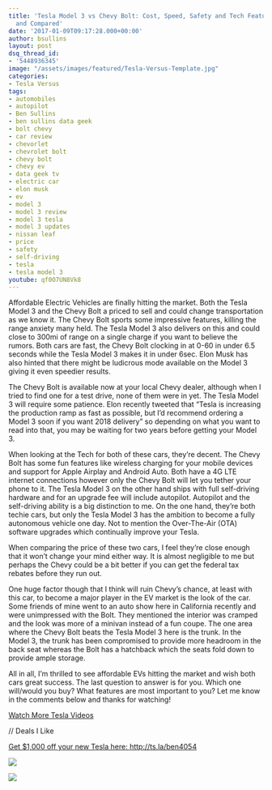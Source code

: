 ```yaml
---
title: 'Tesla Model 3 vs Chevy Bolt: Cost, Speed, Safety and Tech Features Reviewed
  and Compared'
date: '2017-01-09T09:17:28.000+00:00'
author: bsullins
layout: post
dsq_thread_id:
- '5448936345'
image: "/assets/images/featured/Tesla-Versus-Template.jpg"
categories:
- Tesla Versus
tags:
- automobiles
- autopilot
- Ben Sullins
- ben sullins data geek
- bolt chevy
- car review
- chevorlet
- chevrolet bolt
- chevy bolt
- chevy ev
- data geek tv
- electric car
- elon musk
- ev
- model 3
- model 3 review
- model 3 tesla
- model 3 updates
- nissan leaf
- price
- safety
- self-driving
- tesla
- tesla model 3
youtube: qf0O7UN8Vk8
---
```

Affordable Electric Vehicles are finally hitting the market. Both the Tesla Model 3 and the Chevy Bolt a priced to sell and could change transportation as we know it. The Chevy Bolt sports some impressive features, killing the range anxiety many held. The Tesla Model 3 also delivers on this and could close to 300mi of range on a single charge if you want to believe the rumors. Both cars are fast, the Chevy Bolt clocking in at 0-60 in under 6.5 seconds while the Tesla Model 3 makes it in under 6sec. Elon Musk has also hinted that there might be ludicrous mode available on the Model 3 giving it even speedier results.

The Chevy Bolt is available now at your local Chevy dealer, although when I tried to find one for a test drive, none of them were in yet. The Tesla Model 3 will require some patience. Elon recently tweeted that &#8220;Tesla is increasing the production ramp as fast as possible, but I&#8217;d recommend ordering a Model 3 soon if you want 2018 delivery” so depending on what you want to read into that, you may be waiting for two years before getting your Model 3.

When looking at the Tech for both of these cars, they’re decent. The Chevy Bolt has some fun features like wireless charging for your mobile devices and support for Apple Airplay and Android Auto. Both have a 4G LTE internet connections however only the Chevy Bolt will let you tether your phone to it. The Tesla Model 3 on the other hand ships with full self-driving hardware and for an upgrade fee will include autopilot. Autopilot and the self-driving ability is a big distinction to me. On the one hand, they’re both techie cars, but only the Tesla Model 3 has the ambition to become a fully autonomous vehicle one day. Not to mention the Over-The-Air (OTA) software upgrades which continually improve your Tesla.

When comparing the price of these two cars, I feel they’re close enough that it won&#8217;t change your mind either way. It is almost negligible to me but perhaps the Chevy could be a bit better if you can get the federal tax rebates before they run out.

One huge factor though that I think will ruin Chevy’s chance, at least with this car, to become a major player in the EV market is the look of the car. Some friends of mine went to an auto show here in California recently and were unimpressed with the Bolt. They mentioned the interior was cramped and the look was more of a minivan instead of a fun coupe. The one area where the Chevy Bolt beats the Tesla Model 3 here is the trunk. In the Model 3, the trunk has been compromised to provide more headroom in the back seat whereas the Bolt has a hatchback which the seats fold down to provide ample storage.

All in all, I’m thrilled to see affordable EVs hitting the market and wish both cars great success. The last question to answer is for you. Which one will/would you buy? What features are most important to you? Let me know in the comments below and thanks for watching!

<a href="https://youtu.be/ehopDNjEMQw?list=PLe1mgahGETaW9dx4Nv_hlJS6_ooiSlpv1" target="_blank">Watch More Tesla Videos</a>

// Deals I Like

<a href="http://ts.la/ben4054" target="_blank">Get $1,000 off your new Tesla here: http://ts.la/ben4054</a>

 <a href="//www.bluehost.com/track/greenbar/" target="_blank"><img border="0" src="//bluehost-cdn.com/media/partner/assets/images/greenbar/488x160/bh-ppc-banners-dynamic-488x160.png" /> </a>

<a href="http://click.dji.com/AF4tLf8tsj5wOGzv9Kk?pm=ad\_image" target=\_blank>![](https://u.djicdn.com/uploads/ad_image_file/file/180/728x90-1.png)</a>

